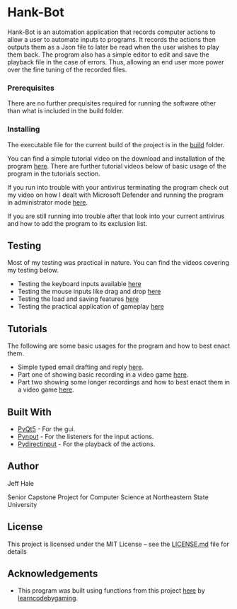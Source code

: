 # Hank-Bot 
Hank-Bot is an automation application that records computer actions to allow a user to automate 
inputs to programs. It records the actions then outputs them as a Json file to later be read when the 
user wishes to play them back. The program also has a simple editor to edit and save the playback 
file in the case of errors. Thus, allowing an end user more power over the fine tuning of the recorded 
files.

### Prerequisites
There are no further prequisites required for running the software other than what is included in
the build folder.

### Installing
The executable file for the current build of the project is in the [build](build) folder.

You can find a simple tutorial video on the download and installation of the program [here](https://www.youtube.com/watch?v=5_o-bEVHiZc&ab_channel=JeffreyHale). There are
further tutorial videos below of basic usage of the program in the tutorials section.

If you run into trouble with your antivirus terminating the program check out my video on how I dealt with Microsoft Defender and running the program in administrator mode [here](https://www.youtube.com/watch?v=zvxAE-eJf7Y&list=PLz6kVqNDu0s4YAqfidFvaBESzpjFQqALj&index=2&ab_channel=JeffreyHale).

If you are still running into trouble after that look into your current antivirus and how to add the program to its exclusion list.

## Testing
Most of my testing was practical in nature. You can find the videos covering my testing below.

- Testing the keyboard inputs available [here](https://www.youtube.com/watch?v=6l5ru9JL3Ow&list=PLz6kVqNDu0s5uoFad-g-VEpj_bLU7Igo1&index=1&ab_channel=JeffreyHale)
- Testing the mouse inputs like drag and drop [here](https://www.youtube.com/watch?v=pw0r9Hp59-w&list=PLz6kVqNDu0s5uoFad-g-VEpj_bLU7Igo1&index=2&ab_channel=JeffreyHale)
- Testing the load and saving features [here](https://www.youtube.com/watch?v=AJvGn4iqce0&list=PLz6kVqNDu0s5uoFad-g-VEpj_bLU7Igo1&index=3&ab_channel=JeffreyHale)
- Testing the practical application of gameplay [here](https://www.youtube.com/watch?v=PsRcLY9eDjo&list=PLz6kVqNDu0s5uoFad-g-VEpj_bLU7Igo1&index=4&ab_channel=JeffreyHale)

## Tutorials
The following are some basic usages for the program and how to best enact them.

- Simple typed email drafting and reply [here](https://www.youtube.com/watch?v=OrnVCwyJptI&ab_channel=JeffreyHale).
- Part one of showing basic recording in a video game [here](https://www.youtube.com/watch?v=HJ8QXlwCxjw&ab_channel=JeffreyHale).
- Part two showing some longer recordings and how to best enact them in a video game [here](https://www.youtube.com/watch?v=v_V_Kw_sDu8&ab_channel=JeffreyHale).

## Built With

- [PyQt5](https://pypi.org/project/PyQt5/) - For the gui.
- [Pynput](https://github.com/moses-palmer/pynput) - For the listeners for the input actions.
- [Pydirectinput](https://github.com/learncodebygaming/pydirectinput) - For the playback of the actions.

## Author
Jeff Hale

Senior Capstone Project for Computer Science at Northeastern State University

## License
This project is licensed under the MIT License – see the [LICENSE.md](LICENSE) file for details 

## Acknowledgements
- This program was built using functions from this project [here](https://github.com/learncodebygaming/enb_bot) by [learncodebygaming](https://github.com/learncodebygaming).
